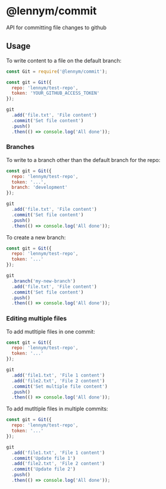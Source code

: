 # @lennym/commit

API for committing file changes to github

## Usage

To write content to a file on the default branch:

```js
const Git = require('@lennym/commit');

const git = Git({
  repo: 'lennym/test-repo',
  token: 'YOUR_GITHUB_ACCESS_TOKEN'
});

git
  .add('file.txt', 'File content')
  .commit('Set file content')
  .push()
  .then(() => console.log('All done'));
```

### Branches

To write to a branch other than the default branch for the repo:

```js
const git = Git({
  repo: 'lennym/test-repo',
  token: '...',
  branch: 'development'
});

git
  .add('file.txt', 'File content')
  .commit('Set file content')
  .push()
  .then(() => console.log('All done'));
```

To create a new branch:

```js
const git = Git({
  repo: 'lennym/test-repo',
  token: '...'
});

git
  .branch('my-new-branch')
  .add('file.txt', 'File content')
  .commit('Set file content')
  .push()
  .then(() => console.log('All done'));
```

### Editing multiple files

To add mutltiple files in one commit:

```js
const git = Git({
  repo: 'lennym/test-repo',
  token: '...'
});

git
  .add('file1.txt', 'File 1 content')
  .add('file2.txt', 'File 2 content')
  .commit('Set multiple file content')
  .push()
  .then(() => console.log('All done'));
```

To add mutltiple files in multiple commits:

```js
const git = Git({
  repo: 'lennym/test-repo',
  token: '...'
});

git
  .add('file1.txt', 'File 1 content')
  .commit('Update file 1')
  .add('file2.txt', 'File 2 content')
  .commit('Update file 2')
  .push()
  .then(() => console.log('All done'));
```
